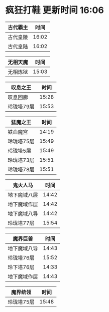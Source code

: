 # 疯狂打鞋 更新时间 16:06

| 古代霸主   | 时间    |
|--------|-------|
| 古代皇陵 | 16:02 |
| 古代皇陆 | 16:02 |

| 无相天魔   | 时间    |
|--------|-------|
| 无相炼狱 | 15:03 |

| 叹息之王   | 时间    |
|--------|-------|
| 叹息回廊 | 15:28 |
| 玲珑塔79层 | 15:53 |

| 猛魔之王   | 时间    |
|--------|-------|
| 铁血魔宫 | 14:19 |
| 玲珑塔75层 | 15:49 |
| 玲珑塔5层 | 15:49 |
| 玲珑塔73层 | 15:51 |
| 玲珑塔78层 | 15:51 |

| 鬼火人马   | 时间    |
|--------|-------|
| 地下魔域八层 | 14:42 |
| 地下魔域作层 | 14:42 |
| 地下魔域八导 | 14:42 |
| 玲珑塔77层 | 15:54 |

| 魔界巨兽   | 时间    |
|--------|-------|
| 地下魔域八导 | 14:43 |
| 玲珑塔76层 | 15:52 |
| 玲下塔76层 | 14:33 |
| 地下魔域作层 | 14:43 |

| 魔界统领   | 时间    |
|--------|-------|
| 玲珑塔75层 | 15:48 |